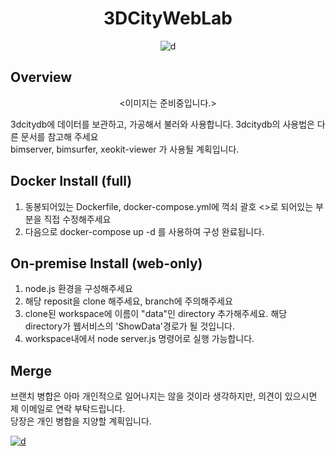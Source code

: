 
<div align="center">

<h1>3DCityWebLab</h1>

![d](https://img.shields.io/badge/-Node.js-339933?style=flat-square&logo=node.js&logoColor=FFFFFF)


</div>

## Overview

<div align="center">

<이미지는 준비중입니다.>

</div>


3dcitydb에 데이터를 보관하고, 가공해서 불러와 사용합니다. 3dcitydb의 사용법은 다른 문서를 참고해 주세요  
bimserver, bimsurfer, xeokit-viewer 가 사용될 계획입니다.

## Docker Install (full)

1. 동봉되어있는 Dockerfile, docker-compose.yml에 꺽쇠 괄호 <>로 되어있는 부분을 직접 수정해주세요
2. 다음으로 docker-compose up -d 를 사용하여 구성 완료됩니다.

## On-premise Install (web-only)

1. node.js 환경을 구성해주세요
2. 해당 reposit을 clone 해주세요, branch에 주의해주세요
3. clone된 workspace에 이름이 "data"인 directory 추가해주세요. 해당 directory가 웹서비스의 'ShowData'경로가 될 것입니다.
4. workspace내에서 node server.js 명령어로 실행 가능합니다.

## Merge

브랜치 병합은 아마 개인적으로 일어나지는 않을 것이라 생각하지만, 의견이 있으시면 제 이메일로 연락 부탁드립니다.  
당장은 개인 병합을 지양할 계획입니다.

[![d](https://img.shields.io/badge/-bonhyeon.gu@9bon.org-EA4335?style=flat-square&logo=gmail&logoColor=FFFFFF)](bonhyeon.gu@9bon.org)
